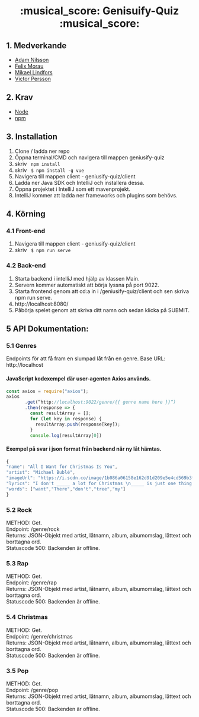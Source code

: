 <h1 align="center">:musical_score: Genisuify-Quiz :musical_score:</h1>

## 1. Medverkande
<ul>
  <li> <a href="https://github.com/addicool">Adam Nilsson </a></li>
  <li> <a href="https://github.com/femosc2 ">Felix Morau </a></li>
  <li> <a href="https://github.com/mlindfors2 ">Mikael Lindfors </a></li>
  <li> <a href="https://github.com/VictorPersson ">Victor Persson </a></li>
</ul>

## 2. Krav
<ul>
  <li> <a href="https://nodejs.org/en/download/">Node</a></li>
  <li> <a href="https://www.npmjs.com/get-npm">npm</a></li>
</ul>
  
  
## 3. Installation
<ol>
  <li> Clone / ladda ner repo </li> 
  <li> Öppna terminal/CMD och navigera till mappen geniusify-quiz
  <li> skriv <code> npm install </code> </li>
  <li> skriv <code> $ npm install -g vue </code> </li>
  <li> Navigera till mappen client - geniusify-quiz/client </li> 
  <li> Ladda ner Java SDK och IntelliJ och installera dessa. </li>
  <li> Öppna projektet i IntelliJ som ett mavenprojekt. </li>
  <li> IntelliJ kommer att ladda ner frameworks och plugins som behövs. </li>
</ol>

## 4. Körning
### 4.1 Front-end
<ol>
  <li> Navigera till mappen client - geniusify-quiz/client </li> 
  <li> skriv <code> $ npm run serve </code> </li>
</ol>

### 4.2 Back-end
<ol>
  <li> Starta backend i intelliJ med hjälp av klassen Main. </li> 
  <li> Servern kommer automatiskt att börja lyssna på port 9022. </li>
  <li> Starta frontend genom att cd:a in i /geniusify-quiz/client och sen skriva npm run serve. </li>
  <li> <a http://localhost:8080/"> http://localhost:8080/ </a></li>
  <li> Påbörja spelet genom att skriva ditt namn och sedan klicka på SUBMIT. </li>
</ol>

## 5 API Dokumentation:

### 5.1 Genres
Endpoints för att få fram en slumpad låt från en genre.
Base URL: http://localhost

#### JavaScript kodexempel där user-agenten Axios används.
```javascript
const axios = require("axios");
axios
       .get(“http://localhost:9022/genre/{{ genre name here }}“)
       .then(response => {
         const resultArray = [];
         for (let key in response) {
           resultArray.push(response[key]);
         }
         console.log(resultArray[0])

```
#### Exempel på svar i json format från backend när ny låt hämtas.
```javascript
{
"name": "All I Want for Christmas Is You",
"artist": "Michael Bublé",
"imageUrl": "https://i.scdn.co/image/1b086a06158e162d91d209e5e4cd569b3f059371",
"lyrics": "I don't _____ a lot for Christmas \n_____ is just one thing I need \nI _____ care about the presents \nUnderneath the Christmas _____ \nI just want you for _____ own \n",
"words": ["want","There","don't","tree","my"]
}
```
### 5.2 Rock
METHOD: Get. <br>
Endpoint: /genre/rock <br>
Returns: JSON-Objekt med artist, låtnamn, album, albumomslag, låttext och borttagna ord. <br>
Statuscode 500: Backenden är offline. <br>

### 5.3 Rap
METHOD: Get. <br>
Endpoint: /genre/rap <br>
Returns: JSON-Objekt med artist, låtnamn, album, albumomslag, låttext och borttagna ord. <br>
Statuscode 500: Backenden är offline. <br>

### 5.4 Christmas
METHOD: Get. <br>
Endpoint: /genre/christmas <br>
Returns: JSON-Objekt med artist, låtnamn, album, albumomslag, låttext och borttagna ord. <br>
Statuscode 500: Backenden är offline. <br>

### 3.5 Pop
METHOD: Get. <br>
Endpoint: /genre/pop <br>
Returns: JSON-Objekt med artist, låtnamn, album, albumomslag, låttext och borttagna ord. <br>
Statuscode 500: Backenden är offline. <br>

